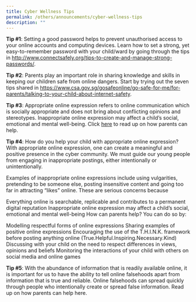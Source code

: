 ```yaml
---
title: Cyber Wellness Tips
permalink: /others/announcements/cyber-wellness-tips
description: ""
---
```


**Tip #1**:  Setting a good password helps to prevent unauthorised access to your online accounts and computing devices.  Learn how to set a strong, yet easy-to-remember password with your child/ward by going through the tips in http://www.connectsafely.org/tips-to-create-and-manage-strong-passwords/.

**Tip #2**:  Parents play an important role in sharing knowledge and skills in keeping our children safe from online dangers.  Start by trying out the seven tips shared in https://www.csa.gov.sg/gosafeonline/go-safe-for-me/for-parents/talking-to-your-child-about-internet-safety.

**Tip #3**:  Appropriate online expression refers to online communication which is socially appropriate and does not bring about conflicting opinions and stereotypes. Inappropriate online expression may affect a child’s social, emotional and mental well-being. Click [here](https://angsanapri.moe.edu.sg/qql/slot/u167/announcements/appropriate%20online%20expression.pdf) to read up on how parents can help. 


**Tip #4**: How do you help your child with appropriate online expression?  With appropriate online expression, one can create a meaningful and positive presence in the cyber community. We must guide our young people from engaging in inappropriate postings, either intentionally or unintentionally.  


Examples of inappropriate online expressions include using vulgarities, pretending to be someone else, posting insensitive content and going too far in attracting “likes” online. These are serious concerns because 

Everything online is searchable, replicable and contributes to a permanent digital reputation
Inappropriate online expression may affect a child’s social, emotional and mental well-being
How can parents help?  You can do so by:

Modelling respectful forms of online expressions
Sharing examples of positive online expressions
Encouraging the use of the T.H.I.N.K. framework before posting anything online (True.Helpful.Inspiring.Necessary.Kind) 
Discussing with your child on the need to respect differences in views, opinions and beliefs
Monitoring the interactions of your child with others on social media and online games

**Tip #5**: With the abundance of information that is readily available online, it is important for us to have the ability to tell online falsehoods apart from information that is true and reliable. Online falsehoods can spread quickly through people who intentionally create or spread false information. Read up on how parents can help here.  

